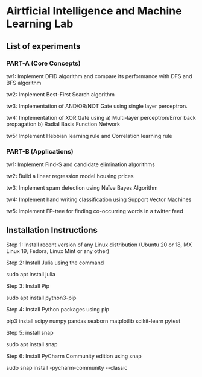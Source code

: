 # Airtficial Intelligence and Machine Learning Lab
## List of experiments



### PART-A (Core Concepts)

tw1: Implement DFID algorithm and compare its performance with DFS and BFS algorithm

tw2: Implement Best-First Search algorithm

tw3: Implementation of AND/OR/NOT Gate using single layer perceptron.

tw4: Implementation of XOR Gate using
        a) Multi-layer perceptron/Error back propagation
        b) Radial Basis Function Network

tw5: Implement Hebbian learning rule and Correlation learning rule



### PART-B (Applications)

tw1: Implement Find-S and candidate elimination algorithms

tw2: Build a linear regression model housing prices

tw3: Implement spam detection using Naïve Bayes Algorithm

tw4: Implement hand writing classification using Support Vector Machines

tw5: Implement FP-tree for finding co-occurring words in a twitter feed



## Installation Instructions

Step 1: Install recent version of any Linux distribution (Ubuntu 20 or 18, MX Linux 19, Fedora, Linux Mint or any other)

Step 2: Install Julia using the command

sudo apt install julia


Step 3: Install Pip

sudo apt install python3-pip


Step 4: Install Python packages using pip

pip3 install scipy numpy pandas seaborn matplotlib scikit-learn pytest


Step 5: install snap

sudo apt install snap


Step 6: Install PyCharm Community edition using snap

sudo snap install -pycharm-community --classic